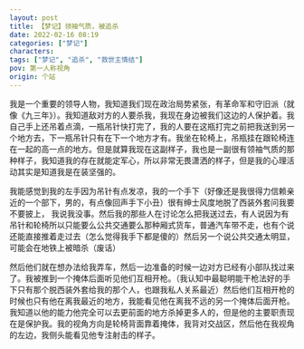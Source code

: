 ```yaml
---
layout: post
title: 【梦记】领袖气质，被追杀
date: 2022-02-16 08:19
categories: ["梦记"]
characters: 
tags: ["梦记", "追杀", "救世主情结"]
pov: 第一人称视角
origin: 个站
---
```


我是一个重要的领导人物，我知道我们现在政治局势紧张，有革命军和守旧派（就像《九三年》）。我知道敌对方的人要杀我，我现在身边被我们这边的人保护着。我自己手上还吊着点滴，一瓶吊针快打完了，我的人要在这瓶打完之前把我送到另一个地方去，下一瓶吊针只有在下一个地方才有。我坐在轮椅上，吊瓶挂在跟轮椅连在一起的高一点的地方。但是就算我现在这副样子，我也是一副很有领袖气质的那种样子，我知道我的存在就能定军心，所以非常无畏潇洒的样子，但是我的心理活动其实是知道我是在装坚强的。

我能感觉到我的左手因为吊针有点发凉，我的一个手下（好像还是我很得力信赖亲近的一个部下，男的，有点像回声手下小丑）很有绅士风度地脱了西装外套问我要不要披上， 我说我没事。然后我的那些人在讨论怎么把我送过去，有人说因为有吊针和轮椅所以只能要么公共交通要么那种厢式货车，普通汽车带不走，也有个说还能直接推着走过去（怎么觉得我手下都是傻的）然后另一个说公共交通太明显，可能会在地铁上被暗杀（废话）

然后他们就在想办法给我弄车，然后一边准备的时候一边对方已经有小部队找过来了。我被推到一个掩体后面听见他们互相开枪。（我认知中最聪明能干枪法好的手下只有那个脱西装外套给我的那个人，也跟我私人关系最近）然后他们互相开枪的时候也只有他在离我最近的地方，我能看见他在离我不远的另一个掩体后面开枪。我知道以他的能力他完全可以去更前面的地方杀掉更多人的，但是他的主要职责现在是保护我。我的视角方向是轮椅背面靠着掩体，我背对交战区，然后他在我视角的左边，我侧头能看见他专注射击的样子。
